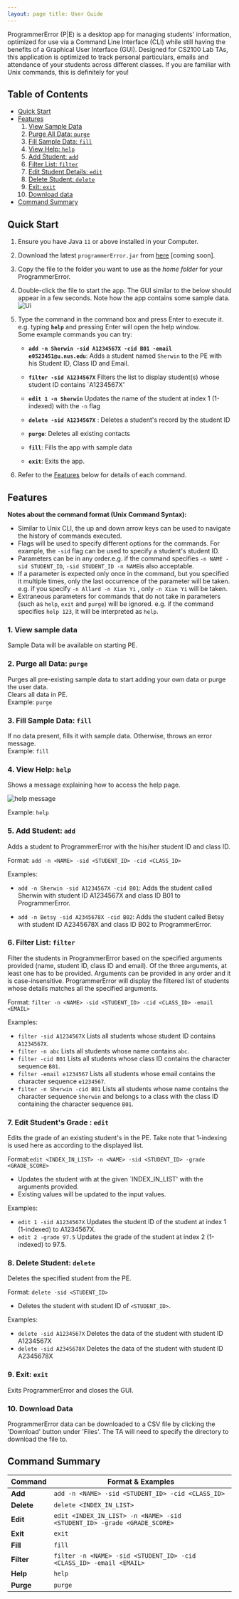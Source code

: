 ```yaml
---
layout: page title: User Guide
---
```


ProgrammerError (P|E) is a desktop app for managing students' information, optimized for use via a Command Line
Interface (CLI) while still having the benefits of a Graphical User Interface (GUI). Designed for CS2100 Lab TAs, this
application is optimized to track personal particulars, emails and attendance of your students across different classes.
If you are familiar with Unix commands, this is definitely for you!

## Table of Contents

- [Quick Start](#quick-start)
- [Features](#features)
    1. [View Sample Data](#view-sample-data)
    2. [Purge All Data: `purge`](#purge-all-data)
    3. [Fill Sample Data: `fill`](#fill-sample-data)
    4. [View Help: `help`](#view-help)
    5. [Add Student: `add`](#add-student)
    6. [Filter List: `filter`](#filter-student)
    7. [Edit Student Details: `edit`](#edit-student)
    8. [Delete Student: `delete`](#delete-student)
    9. [Exit: `exit`](#exit)
    10. [Download data](#download-data)
- [Command Summary](#command-summary)

## <a name="quick-start"></a>Quick Start

1. Ensure you have Java `11` or above installed in your Computer.

2. Download the latest `programmerError.jar`
   from [here](https://github.com/se-edu/addressbook-level3/releases) [coming soon].

3. Copy the file to the folder you want to use as the _home folder_ for your ProgrammerError.

4. Double-click the file to start the app. The GUI similar to the below should appear in a few seconds. Note how the app
   contains some sample data.<br>
   ![Ui](images/Ui.png)

5. Type the command in the command box and press Enter to execute it. e.g. typing **`help`** and pressing Enter will
   open the help window.<br>
   Some example commands you can try:

    * **`add -n Sherwin -sid A1234567X -cid B01 -email e0523451@u.nus.edu`**: Adds a student named `Sherwin` to the PE with his Student ID, Class ID and Email.

    * **`filter -sid A1234567X`** Filters the list to display student(s) whose student ID contains `A1234567X'

    * **`edit 1 -n Sherwin`** Updates the name of the student at index 1 (1-indexed) with the `-n` flag

    * **`delete -sid A1234567X`**  : Deletes a student's record by the student ID

    * **`purge`**: Deletes all existing contacts

    * **`fill`**: Fills the app with sample data

    * **`exit`**: Exits the app.

6. Refer to the [Features](#features) below for details of each command.

## <a name="features"></a>Features

**Notes about the command format (Unix Command Syntax):**

- Similar to Unix CLI, the up and down arrow keys can be used to navigate the history of commands executed.
- Flags will be used to specify different options for the commands. For example, the `-sid` flag can be used to specify
  a student's student ID.
- Parameters can be in any order.e.g. if the command specifies `-n NAME -sid STUDENT_ID`,
  `-sid STUDENT_ID -n NAME`is also acceptable.
- If a parameter is expected only once in the command, but you specified it multiple times, only the last occurrence of
  the parameter will be taken. e.g. if you specify `-n Allard -n Xian Yi` , only `-n Xian Yi` will be taken.
- Extraneous parameters for commands that do not take in parameters (such as `help`, `exit` and `purge`) will be
  ignored. e.g. if the command specifies `help 123`, it will be interpreted as `help`.

### <a name="view-sample-data"></a>1. View sample data

Sample Data will be available on starting PE.

### <a name="purge-all-data"></a>2. Purge all Data: `purge`

Purges all pre-existing sample data to start adding your own data or purge the user data. \
Clears all data in PE. \
Example: `purge`

### <a name="fill-sample-data"></a>3. Fill Sample Data: `fill`

If no data present, fills it with sample data. Otherwise, throws an error message. \
Example: `fill`

### <a name="view-help"></a>4. View Help: `help`

Shows a message explaining how to access the help page.

![help message](images/help.png)

Example: `help`

### <a name="add-student"></a>5. Add Student: `add`

Adds a student to ProgrammerError with the his/her student ID and class ID.

Format: `add -n <NAME> -sid <STUDENT_ID> -cid <CLASS_ID>`

Examples:

- `add -n Sherwin -sid A1234567X -cid B01`: Adds the student called Sherwin with student ID A1234567X and class ID B01
  to ProgrammerError.

- `add -n Betsy -sid A2345678X -cid B02`: Adds the student called Betsy with student ID A2345678X and class ID B02 to
  ProgrammerError.

### <a name="filter-student"></a>6. Filter List: `filter`

Filter the students in ProgrammerError based on the specified arguments provided (name, student ID, class ID and email).
Of the three arguments, at least one has to be provided. Arguments can be provided in any order and it is
case-insensitive. ProgrammerError will display the filtered list of students whose details matches all the specified
arguments.

Format: `filter -n <NAME> -sid <STUDENT_ID> -cid <CLASS_ID> -email <EMAIL>`

Examples:

- `filter -sid A1234567X` Lists all students whose student ID contains `A1234567X`.
- `filter -n abc` Lists all students whose name contains `abc`.
- `filter -cid B01` Lists all students whose class ID contains the character sequence `B01`.
- `filter -email e1234567` Lists all students whose email contains the character sequence `e1234567`.
- `filter -n Sherwin -cid B01` Lists all students whose name contains the character sequence `Sherwin` and belongs to a
  class with the class ID containing the character sequence `B01`.

### <a name="edit-student"></a>7. Edit Student's Grade : `edit`

Edits the grade of an existing student's in the PE. Take note that 1-indexing is used here as according to the displayed
list.

Format:`edit <INDEX_IN_LIST> -n <NAME> -sid <STUDENT_ID> -grade <GRADE_SCORE>`

- Updates the student with at the given `INDEX_IN_LIST' with the arguments provided.
- Existing values will be updated to the input values.

Examples:

- `edit 1 -sid A1234567X` Updates the student ID of the student at index 1 (1-indexed) to A1234567X.
- `edit 2 -grade 97.5` Updates the grade of the student at index 2 (1-indexed) to 97.5.

### <a name="delete-student"></a>8. Delete Student: `delete`

Deletes the specified student from the PE.

Format: `delete -sid <STUDENT_ID>`

- Deletes the student with student ID of `<STUDENT_ID>`.

Examples:

- `delete -sid A1234567X` Deletes the data of the student with student ID A1234567X
- `delete -sid A2345678X` Deletes the data of the student with student ID A2345678X

### <a name="exit"></a>9. Exit: `exit`

Exits ProgrammerError and closes the GUI.

### <a name="download-data"></a>10. Download Data

ProgrammerError data can be downloaded to a CSV file by clicking the 'Download' button under 'Files'. The TA will need
to specify the directory to download the file to.

## <a name="command-summary"></a>Command Summary

Command | Format & Examples
--------| ----------------------
**Add** | `add -n <NAME> -sid <STUDENT_ID> -cid <CLASS_ID>`
**Delete** | `delete <INDEX_IN_LIST>`
**Edit** | `edit <INDEX_IN_LIST> -n <NAME> -sid <STUDENT_ID> -grade <GRADE_SCORE>`
**Exit** | `exit`
**Fill** | `fill`
**Filter** | `filter -n <NAME> -sid <STUDENT_ID> -cid <CLASS_ID> -email <EMAIL>`
**Help** | `help`
**Purge** | `purge`
